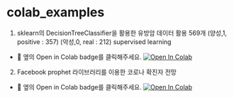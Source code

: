 # colab_examples

1. sklearn의 DecisionTreeClassifier을 활용한 유방암 데이터 활용 569개 (양성,1, positive : 357) (악성,0, real : 212) supervised learning

- 👀 옆의 Open in Colab badge를 클릭해주세요. <a href="https://colab.research.google.com/github/Kwater-AILab/colab_examples/blob/main/20220214_Lab_example_classification_in_test.ipynb">
  <img src="https://colab.research.google.com/assets/colab-badge.svg" alt="Open In Colab"/>
</a><br>

2. Facebook prophet 라이브러리를 이용한 코로나 확진자 전망 
- 👀 옆의 Open in Colab badge를 클릭해주세요. <a href="https://colab.research.google.com/github/Kwater-AILab/colab_examples/blob/main/corona19_confirmed_prediction.ipynb">
  <img src="https://colab.research.google.com/assets/colab-badge.svg" alt="Open In Colab"/>
</a><br>
